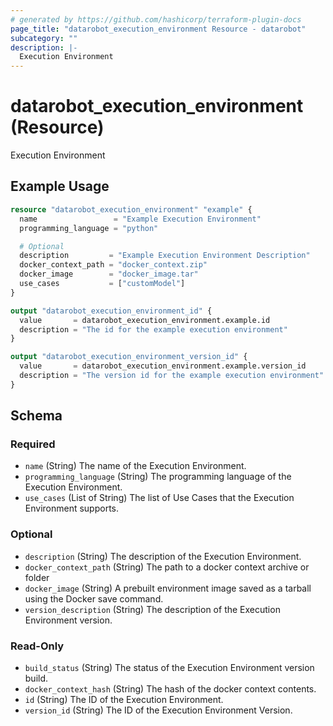```yaml
---
# generated by https://github.com/hashicorp/terraform-plugin-docs
page_title: "datarobot_execution_environment Resource - datarobot"
subcategory: ""
description: |-
  Execution Environment
---
```


# datarobot_execution_environment (Resource)

Execution Environment

## Example Usage

```terraform
resource "datarobot_execution_environment" "example" {
  name                 = "Example Execution Environment"
  programming_language = "python"

  # Optional
  description         = "Example Execution Environment Description"
  docker_context_path = "docker_context.zip"
  docker_image        = "docker_image.tar"
  use_cases           = ["customModel"]
}

output "datarobot_execution_environment_id" {
  value       = datarobot_execution_environment.example.id
  description = "The id for the example execution environment"
}

output "datarobot_execution_environment_version_id" {
  value       = datarobot_execution_environment.example.version_id
  description = "The version id for the example execution environment"
}
```

<!-- schema generated by tfplugindocs -->
## Schema

### Required

- `name` (String) The name of the Execution Environment.
- `programming_language` (String) The programming language of the Execution Environment.
- `use_cases` (List of String) The list of Use Cases that the Execution Environment supports.

### Optional

- `description` (String) The description of the Execution Environment.
- `docker_context_path` (String) The path to a docker context archive or folder
- `docker_image` (String) A prebuilt environment image saved as a tarball using the Docker save command.
- `version_description` (String) The description of the Execution Environment version.

### Read-Only

- `build_status` (String) The status of the Execution Environment version build.
- `docker_context_hash` (String) The hash of the docker context contents.
- `id` (String) The ID of the Execution Environment.
- `version_id` (String) The ID of the Execution Environment Version.
